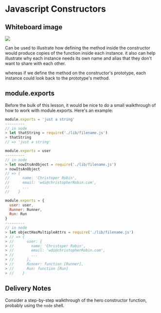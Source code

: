 # Javascript Constructors

## Whiteboard image

![](https://i.imgur.com/xCVNEXz.jpg)

Can be used to illustrate how defining the method inside the constructor would
produce copies of the function inside each instance. it also can help
illustrate why each instance needs its own name and alias that they don't want
to share with each other.

whereas if we define the method on the constructor's prototype, each instance
could look back to the prototype's method.

## module.exports

Before the bulk of this lesson, it would be nice to do a small walkthrough of
how to work with module.exports. Here's an example:

```js
module.exports = 'just a string'
---------
// in node
> let thatString = require('./lib/filename.js')
> thatString
// => 'just a string'
```

```js
module.exports = user
---------
// in node
> let nowItsAnObject = require('./lib/filename.js')
> nowItsAnObject
// => {
//      name: 'Christoper Robin',
//      email: 'wdi@christopherRobin.com',
//      ...
//    }
```

```js
module.exports = {
  user: user,
  Runner: Runner,
  Run: Run
}
---------
// in node
> let objectHasMultipleAttrs = require('./lib/filename.js')
> // => {
> //      user: {
> //        name: 'Christoper Robin',
> //        email: 'wdi@christopherRobin.com',
> //        ...
> //      },
> //      Runner: function [Runner],
> //      Run: function [Run]
> //    }
```

## Delivery Notes

Consider a step-by-step walkthrough of the hero constructor function, probably
using the `node` shell.
